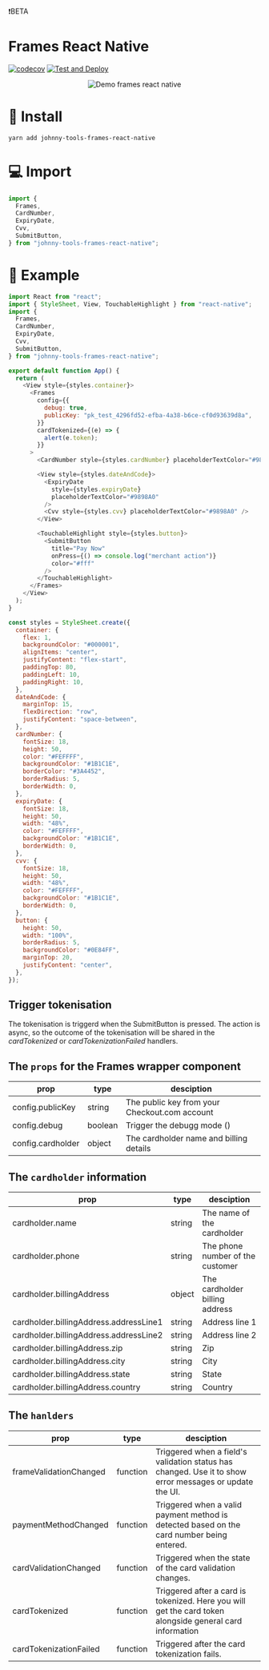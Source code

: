 ❗️BETA

# Frames React Native

[![codecov](https://codecov.io/gh/ioan-ghisoi-cko/johnny-tools-frames-react-native/branch/master/graph/badge.svg?token=KYGJUF3OM8)](https://codecov.io/gh/ioan-ghisoi-cko/johnny-tools-frames-react-native)
[![Test and Deploy](https://github.com/ioan-ghisoi-cko/johnny-tools-frames-react-native/actions/workflows/cd.yml/badge.svg)](https://github.com/ioan-ghisoi-cko/johnny-tools-frames-react-native/actions/workflows/cd.yml)

<p align="center">
	<img src="https://s3.gifyu.com/images/Untitled62eae8e0234fa129.gif" alt="Demo frames react native"/>
</p>

# :rocket: Install

```bash
yarn add johnny-tools-frames-react-native
```

# :computer: Import

```js
import {
  Frames,
  CardNumber,
  ExpiryDate,
  Cvv,
  SubmitButton,
} from "johnny-tools-frames-react-native";
```

# :tada: Example

```js
import React from "react";
import { StyleSheet, View, TouchableHighlight } from "react-native";
import {
  Frames,
  CardNumber,
  ExpiryDate,
  Cvv,
  SubmitButton,
} from "johnny-tools-frames-react-native";

export default function App() {
  return (
    <View style={styles.container}>
      <Frames
        config={{
          debug: true,
          publicKey: "pk_test_4296fd52-efba-4a38-b6ce-cf0d93639d8a",
        }}
        cardTokenized={(e) => {
          alert(e.token);
        }}
      >
        <CardNumber style={styles.cardNumber} placeholderTextColor="#9898A0" />

        <View style={styles.dateAndCode}>
          <ExpiryDate
            style={styles.expiryDate}
            placeholderTextColor="#9898A0"
          />
          <Cvv style={styles.cvv} placeholderTextColor="#9898A0" />
        </View>

        <TouchableHighlight style={styles.button}>
          <SubmitButton
            title="Pay Now"
            onPress={() => console.log("merchant action")}
            color="#fff"
          />
        </TouchableHighlight>
      </Frames>
    </View>
  );
}

const styles = StyleSheet.create({
  container: {
    flex: 1,
    backgroundColor: "#000001",
    alignItems: "center",
    justifyContent: "flex-start",
    paddingTop: 80,
    paddingLeft: 10,
    paddingRight: 10,
  },
  dateAndCode: {
    marginTop: 15,
    flexDirection: "row",
    justifyContent: "space-between",
  },
  cardNumber: {
    fontSize: 18,
    height: 50,
    color: "#FEFFFF",
    backgroundColor: "#1B1C1E",
    borderColor: "#3A4452",
    borderRadius: 5,
    borderWidth: 0,
  },
  expiryDate: {
    fontSize: 18,
    height: 50,
    width: "48%",
    color: "#FEFFFF",
    backgroundColor: "#1B1C1E",
    borderWidth: 0,
  },
  cvv: {
    fontSize: 18,
    height: 50,
    width: "48%",
    color: "#FEFFFF",
    backgroundColor: "#1B1C1E",
    borderWidth: 0,
  },
  button: {
    height: 50,
    width: "100%",
    borderRadius: 5,
    backgroundColor: "#0E84FF",
    marginTop: 20,
    justifyContent: "center",
  },
});
```

## Trigger tokenisation

The tokenisation is triggerd when the SubmitButton is pressed. The action is async, so the outcome of the tokenisation will be shared in the _cardTokenized_ or _cardTokenizationFailed_ handlers.

## The `props` for the Frames wrapper component

| prop              | type    | desciption                                    |
| ----------------- | ------- | --------------------------------------------- |
| config.publicKey  | string  | The public key from your Checkout.com account |
| config.debug      | boolean | Trigger the debugg mode ()                    |
| config.cardholder | object  | The cardholder name and billing details       |

## The `cardholder` information

| prop                                   | type   | desciption                       |
| -------------------------------------- | ------ | -------------------------------- |
| cardholder.name                        | string | The name of the cardholder       |
| cardholder.phone                       | string | The phone number of the customer |
| cardholder.billingAddress              | object | The cardholder billing address   |
| cardholder.billingAddress.addressLine1 | string | Address line 1                   |
| cardholder.billingAddress.addressLine2 | string | Address line 2                   |
| cardholder.billingAddress.zip          | string | Zip                              |
| cardholder.billingAddress.city         | string | City                             |
| cardholder.billingAddress.state        | string | State                            |
| cardholder.billingAddress.country      | string | Country                          |

## The `hanlders`

| prop                   | type     | desciption                                                                                               |
| ---------------------- | -------- | -------------------------------------------------------------------------------------------------------- |
| frameValidationChanged | function | Triggered when a field's validation status has changed. Use it to show error messages or update the UI.  |
| paymentMethodChanged   | function | Triggered when a valid payment method is detected based on the card number being entered.                |
| cardValidationChanged  | function | Triggered when the state of the card validation changes.                                                 |
| cardTokenized          | function | Triggered after a card is tokenized. Here you will get the card token alongside general card information |
| cardTokenizationFailed | function | Triggered after the card tokenization fails.                                                             |
